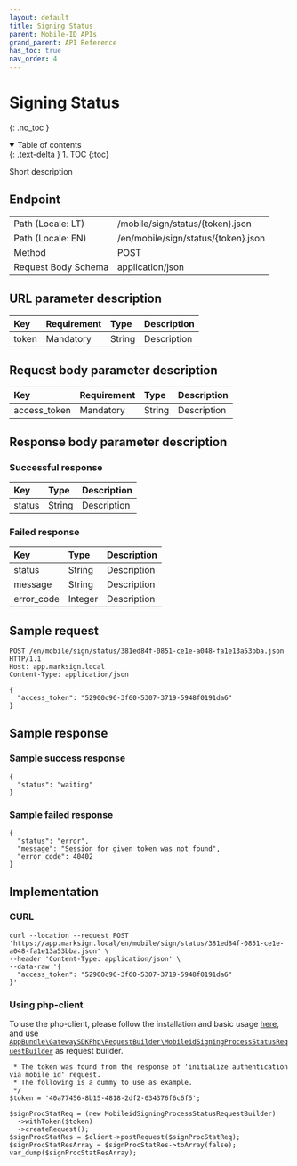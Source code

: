 ```yaml
---
layout: default
title: Signing Status
parent: Mobile-ID APIs
grand_parent: API Reference
has_toc: true
nav_order: 4
---
```


# Signing Status
{: .no_toc }

<details open markdown="block">
  <summary>
    Table of contents
  </summary>
  {: .text-delta }
1. TOC
{:toc}
</details>

Short description

## Endpoint

<table>
  <tbody>
    <tr>
      <td>Path (Locale: LT)</td>
      <td>/mobile/sign/status/{token}.json</td>
    </tr>
    <tr>
      <td>Path (Locale: EN)</td>
      <td>/en/mobile/sign/status/{token}.json</td>
    </tr>
    <tr>
      <td>Method</td>
      <td>POST</td>
    </tr>
    <tr>
      <td>Request Body Schema</td>
      <td>application/json</td>
    </tr>
  </tbody>
</table>

## URL parameter description

| Key | Requirement | Type | Description |
| :--- | :--- | :--- | :--- |
| token | Mandatory | String | Description |

## Request body parameter description

| Key | Requirement | Type | Description |
| :--- | :--- | :--- | :--- |
| access_token | Mandatory | String | Description |



## Response body parameter description

### Successful response

| Key | Type | Description |
| :--- | :--- | :--- |
| status | String | Description |



### Failed response

| Key | Type | Description |
| :--- | :--- | :--- |
| status | String | Description |
| message | String | Description |
| error_code | Integer | Description |



## Sample request

```
POST /en/mobile/sign/status/381ed84f-0851-ce1e-a048-fa1e13a53bba.json HTTP/1.1
Host: app.marksign.local
Content-Type: application/json

{
  "access_token": "52900c96-3f60-5307-3719-5948f0191da6"
}
```

## Sample response

### Sample success response

```
{
  "status": "waiting"
}
```

### Sample failed response

```
{
  "status": "error",
  "message": "Session for given token was not found",
  "error_code": 40402
}
```

## Implementation

### CURL

```
curl --location --request POST 'https://app.marksign.local/en/mobile/sign/status/381ed84f-0851-ce1e-a048-fa1e13a53bba.json' \
--header 'Content-Type: application/json' \
--data-raw '{
  "access_token": "52900c96-3f60-5307-3719-5948f0191da6"
}'
```

### Using php-client

To use the php-client, please follow the installation and basic usage [here](/documentation/sdk-php-client.html#usage), and use [`AppBundle\GatewaySDKPhp\RequestBuilder\MobileidSigningProcessStatusRequestBuilder`](/documentation/class-ref/GatewaySDKPhp/RequestBuilder/MobileidSigningProcessStatusRequestBuilder.html) as request builder.

```
 * The token was found from the response of 'initialize authentication via mobile id' request.
 * The following is a dummy to use as example.
 */
$token = '40a77456-8b15-4818-2df2-034376f6c6f5';

$signProcStatReq = (new MobileidSigningProcessStatusRequestBuilder)
  ->withToken($token)
  ->createRequest();
$signProcStatRes = $client->postRequest($signProcStatReq);
$signProcStatResArray = $signProcStatRes->toArray(false);
var_dump($signProcStatResArray);

```
